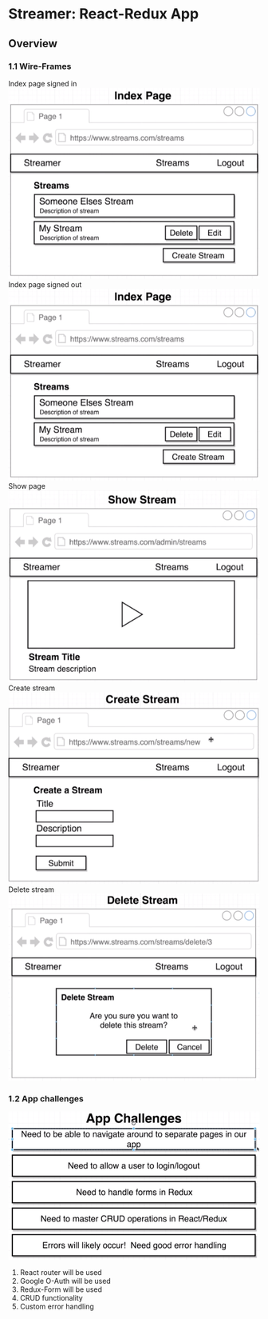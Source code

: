 # Streamer: React-Redux App 

## Overview
### 1.1 Wire-Frames
Index page signed in
![index-page-signed-in](docs/images/index-page-signed-in.png)
Index page signed out
![index-page-signed-out](docs/images/index-page-signed-in.png)
Show page
![show-page](docs/images/show-page.png)
Create stream
![create-page](docs/images/create-stream.png)
Delete stream
![delete-page](docs/images/delete-stream.png)


### 1.2 App challenges
![App challenges](docs/images/app-challenges.png)
1. React router will be used
2. Google O-Auth will be used
3. Redux-Form will be used
4. CRUD functionality  
5. Custom error handling



